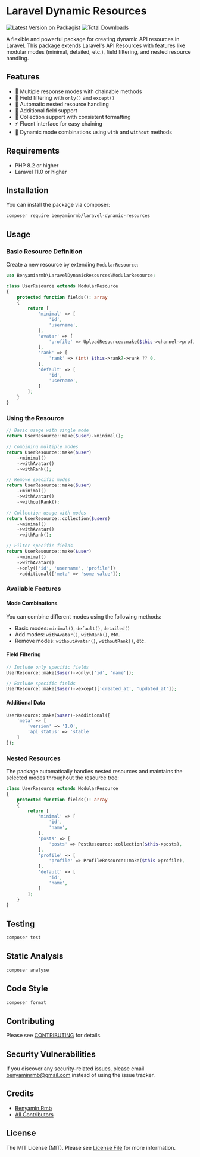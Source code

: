 # Laravel Dynamic Resources

[![Latest Version on Packagist](https://img.shields.io/packagist/v/benyaminrmb/laravel-dynamic-resources.svg)](https://packagist.org/packages/benyaminrmb/laravel-dynamic-resources)
[![Total Downloads](https://img.shields.io/packagist/dt/benyaminrmb/laravel-dynamic-resources.svg)](https://packagist.org/packages/benyaminrmb/laravel-dynamic-resources)

A flexible and powerful package for creating dynamic API resources in Laravel. This package extends Laravel's API Resources with features like modular modes (minimal, detailed, etc.), field filtering, and nested resource handling.

## Features

- 🔄 Multiple response modes with chainable methods
- 🎯 Field filtering with `only()` and `except()`
- 🔗 Automatic nested resource handling
- 🎨 Additional field support
- 🌲 Collection support with consistent formatting
- ⚡ Fluent interface for easy chaining
- 🔌 Dynamic mode combinations using `with` and `without` methods

## Requirements

- PHP 8.2 or higher
- Laravel 11.0 or higher

## Installation

You can install the package via composer:

```bash
composer require benyaminrmb/laravel-dynamic-resources
```

## Usage

### Basic Resource Definition

Create a new resource by extending `ModularResource`:

```php
use Benyaminrmb\LaravelDynamicResources\ModularResource;

class UserResource extends ModularResource
{
    protected function fields(): array
    {
        return [
            'minimal' => [
                'id',
                'username',
            ],
            'avatar' => [
                'profile' => UploadResource::make($this->channel->profile)->minimal(),
            ],
            'rank' => [
                'rank' => (int) $this->rank?->rank ?? 0,
            ],
            'default' => [
                'id',
                'username',
            ]
        ];
    }
}
```

### Using the Resource

```php
// Basic usage with single mode
return UserResource::make($user)->minimal();

// Combining multiple modes
return UserResource::make($user)
    ->minimal()
    ->withAvatar()
    ->withRank();

// Remove specific modes
return UserResource::make($user)
    ->minimal()
    ->withAvatar()
    ->withoutRank();

// Collection usage with modes
return UserResource::collection($users)
    ->minimal()
    ->withAvatar()
    ->withRank();

// Filter specific fields
return UserResource::make($user)
    ->minimal()
    ->withAvatar()
    ->only(['id', 'username', 'profile'])
    ->additional(['meta' => 'some value']);
```

### Available Features

#### Mode Combinations
You can combine different modes using the following methods:
- Basic modes: `minimal()`, `default()`, `detailed()`
- Add modes: `withAvatar()`, `withRank()`, etc.
- Remove modes: `withoutAvatar()`, `withoutRank()`, etc.

#### Field Filtering

```php
// Include only specific fields
UserResource::make($user)->only(['id', 'name']);

// Exclude specific fields
UserResource::make($user)->except(['created_at', 'updated_at']);
```

#### Additional Data

```php
UserResource::make($user)->additional([
    'meta' => [
        'version' => '1.0',
        'api_status' => 'stable'
    ]
]);
```

### Nested Resources

The package automatically handles nested resources and maintains the selected modes throughout the resource tree:

```php
class UserResource extends ModularResource
{
    protected function fields(): array
    {
        return [
            'minimal' => [
                'id',
                'name',
            ],
            'posts' => [
                'posts' => PostResource::collection($this->posts),
            ],
            'profile' => [
                'profile' => ProfileResource::make($this->profile),
            ],
            'default' => [
                'id',
                'name',
            ]
        ];
    }
}
```

## Testing

```bash
composer test
```

## Static Analysis

```bash
composer analyse
```

## Code Style

```bash
composer format
```

## Contributing

Please see [CONTRIBUTING](CONTRIBUTING.md) for details.

## Security Vulnerabilities

If you discover any security-related issues, please email benyaminrmb@gmail.com instead of using the issue tracker.

## Credits

- [Benyamin Rmb](https://github.com/benyaminrmb)
- [All Contributors](../../contributors)

## License

The MIT License (MIT). Please see [License File](LICENSE.md) for more information.
